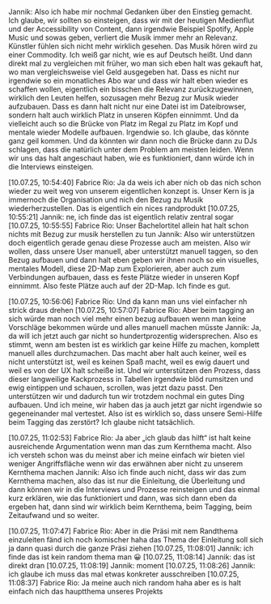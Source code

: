 Jannik: Also ich habe mir nochmal Gedanken über den Einstieg gemacht. Ich glaube, wir sollten so einsteigen, dass wir mit der heutigen Medienflut und der Accessibility von Content, dann irgendwie Beispiel Spotify, Apple Music und sowas geben, verliert die Musik immer mehr an Relevanz.
Künstler fühlen sich nicht mehr wirklich gesehen. Das Musik hören wird zu einer Commodity. Ich weiß gar nicht, wie es auf Deutsch heißt.
Und dann direkt mal zu vergleichen mit früher, wo man sich eben halt was gekauft hat, wo man vergleichsweise viel Geld ausgegeben hat.
Dass es nicht nur irgendwie so ein monatliches Abo war und dass wir halt eben wieder es schaffen wollen, eigentlich ein bisschen die Relevanz zurückzugewinnen,
wirklich den Leuten helfen, sozusagen mehr Bezug zur Musik wieder aufzubauen.
Dass es dann halt nicht nur eine Datei ist im Dateibrowser, sondern halt auch wirklich Platz in unseren Köpfen einnimmt.
Und da vielleicht auch so die Brücke von Platz im Regal zu Platz im Kopf und mentale wieder Modelle aufbauen.
Irgendwie so. Ich glaube, das könnte ganz geil kommen.
Und da könnten wir dann noch die Brücke dann zu DJs schlagen, dass die natürlich unter dem Problem am meisten leiden.
Wenn wir uns das halt angeschaut haben, wie es funktioniert, dann würde ich in die Interviews einsteigen.

[10.07.25, 10:54:40] Fabrice Rio: Ja da weis ich aber nich ob das nich schon wieder zu weit weg von unserem eigentlichen konzept is. Unser Kern is ja immernoch die Organisation und nich den Bezug zu Musik wiederherzustellen. Das is eigentlich ein nices randprodukt
[10.07.25, 10:55:21] Jannik: ne, ich finde das ist eigentlich relativ zentral sogar
[10.07.25, 10:55:55] Fabrice Rio: Unser Bachelortitel allein hat halt schon nichts mit Bezug zur musik herstellen zu tun
Jannik: Also wir unterstützen doch eigentlich gerade genau diese Prozesse auch am meisten. Also wir wollen, dass unsere User manuell, aber unterstützt manuell taggen, so den Bezug aufbauen und dann halt eben geben wir ihnen noch so ein visuelles, mentales Modell, diese 2D-Map zum Explorieren, aber auch zum Verbindungen aufbauen, dass es feste Plätze wieder in unseren Kopf einnimmt.
Also feste Plätze auch auf der 2D-Map. Ich finde es gut.

[10.07.25, 10:56:06] Fabrice Rio: Und da kann man uns viel einfacher nh strick draus drehen
[10.07.25, 10:57:07] Fabrice Rio: Aber beim tagging an sich würde man noch viel mehr einen bezug aufbauen wenn man keine Vorschläge bekommen würde und alles manuell machen müsste
Jannik: Ja, da will ich jetzt auch gar nicht so hundertprozentig widersprechen. Also es stimmt, wenn am besten ist es wirklich gar keine Hilfe zu machen, komplett manuell alles durchzumachen. Das macht aber halt auch keiner, weil es nicht unterstützt ist, weil es keinen Spaß macht, weil es ewig dauert und weil es von der UX halt scheiße ist.
Und wir unterstützen den Prozess, dass dieser langweilige Kackprozess in Tabellen irgendwie blöd rumsitzen und ewig eintippen und schauen, scrollen, was jetzt dazu passt. Den unterstützen wir und dadurch tun wir trotzdem nochmal ein gutes Ding aufbauen.
Und ich meine, wir haben das ja auch jetzt gar nicht irgendwie so gegeneinander mal vertestet. Also ist es wirklich so, dass unsere Semi-Hilfe beim Tagging das zerstört? Ich glaube nicht tatsächlich.

[10.07.25, 11:02:53] Fabrice Rio: Ja aber „ich glaub das hilft“ ist halt keine ausreichende Argumentation wenn man das zum Kernthema macht. Also ich versteh schon was du meinst aber ich meine einfach wir bieten viel weniger Angriffsfläche wenn wir das erwähnen aber nicht zu unserem Kernthema machen
Jannik: Also ich finde auch nicht, dass wir das zum Kernthema machen, also das ist nur die Einleitung, die Überleitung und dann können wir in die Interviews und Prozesse reinsteigen und das einmal kurz erklären, wie das funktioniert und dann, was sich dann eben da ergeben hat, dann sind wir wirklich beim Kernthema, beim Tagging, beim Zeitaufwand und so weiter.

[10.07.25, 11:07:47] Fabrice Rio: Aber in die Präsi mit nem Randthema einzuleiten fänd ich noch komischer haha das Thema der Einleitung soll sich ja dann quasi durch die ganze Präsi ziehen
[10.07.25, 11:08:01] Jannik: ich finde das ist kein random thema man 😀
[10.07.25, 11:08:14] Jannik: das ist direkt dran
[10.07.25, 11:08:19] Jannik: moment
[10.07.25, 11:08:26] Jannik: ich glaube ich muss das mal etwas konkreter ausschreiben
[10.07.25, 11:08:37] Fabrice Rio: Ja meine auch nich random haha aber es is halt einfach nich das hauptthema unseres Projekts